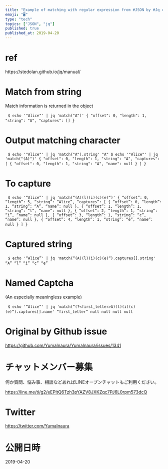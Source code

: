 ```yaml
---
title: "Example of matching with regular expression from #JSON by #Jq command"
emoji: "🖥"
type: "tech"
topics: ["JSON", "jq"]
published: true
published_at: 2019-04-20
---
```


<h1> ref </h1><p> https://stedolan.github.io/jq/manual/ </p><h1> Match from string </h1><p> Match information is returned in the object </p><pre> <code>$ echo &#39;&quot;Alice&quot;&#39; | jq &#39;match(&quot;A&quot;)&#39; { &quot;offset&quot;: 0, &quot;length&quot;: 1, &quot;string&quot;: &quot;A&quot;, &quot;captures&quot;: [] }</code> </pre><h1> Output matching character </h1><pre> <code>$ echo &#39;&quot;Alice&quot;&#39; | jq &#39;match(&quot;A&quot;).string&#39; &quot;A&quot; $ echo &#39;&quot;Alice&quot;&#39; | jq &#39;match(&quot;(A)&quot;)&#39; { &quot;offset&quot;: 0, &quot;length&quot;: 1, &quot;string&quot;: &quot;A&quot;, &quot;captures&quot;: [ { &quot;offset&quot;: 0, &quot;length&quot;: 1, &quot;string&quot;: &quot;A&quot;, &quot;name&quot;: null } ] }</code> </pre><h1> To capture </h1><pre> <code>$ echo &#39;“Alice”&#39; | jq &#39;match(“(A)(l)(i)(c)(e)“)&#39; { “offset”: 0, “length”: 5, “string”: “Alice”, “captures”: [ { “offset”: 0, “length”: 1, “string”: “A”, “name”: null }, { “offset”: 1, “length”: 1, “string”: “l”, “name”: null }, { “offset”: 2, “length”: 1, “string”: “i”, “name”: null }, { “offset”: 3, “length”: 1, “string”: “c”, “name”: null }, { “offset”: 4, “length”: 1, “string”: “e”, “name”: null } ] }</code> </pre><h1> Captured string </h1><pre> <code>$ echo &#39;“Alice”&#39; | jq &#39;match(“(A)(l)(i)(c)(e)“).captures[].string&#39; “A” “l” “i” “c” “e”</code> </pre><h1> Named Captcha </h1><p> (An especially meaningless example) </p><pre> <code>$ echo &#39;“Alice”&#39; | jq &#39;match(“(?&lt;first_letter&gt;A)(l)(i)(c)(e)“).captures[].name&#39; “first_letter” null null null null</code> </pre>

# Original by Github issue

https://github.com/YumaInaura/YumaInaura/issues/1341








<!-- Update From Qiita API -->

# チャットメンバー募集


何か質問、悩み事、相談などあればLINEオープンチャットもご利用ください。

https://line.me/ti/g2/eEPltQ6Tzh3pYAZV8JXKZqc7PJ6L0rpm573dcQ





# Twitter


https://twitter.com/YumaInaura


<!-- Update From Qiita API -->



# 公開日時

2019-04-20
